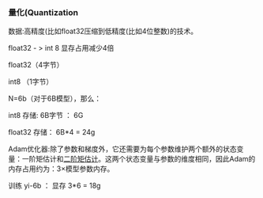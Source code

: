 ### 量化(Quantization

数据:高精度(比如float32压缩到低精度(比如4位整数)的技术。

float32 - > int 8  显存占用减少4倍

float32（4字节）

int8 （1字节） 

N=6b（对于6B模型），那么： 

int8 存储: 6B字节 ： 6G

float32 存储： 6B*4 = 24g



Adam优化器:除了参数和梯度外，它还需要为每个参数维护两个额外的状态变量：一阶矩估计和[二阶矩估计](https://www.zhihu.com/search?q=二阶矩估计&search_source=Entity&hybrid_search_source=Entity&hybrid_search_extra={"sourceType"%3A"answer"%2C"sourceId"%3A"3534428197"})。这两个状态变量与参数的维度相同，因此Adam的内存占用约为：3×模型参数内存。

训练 yi-6b ： 显存  3*6 = 18g

